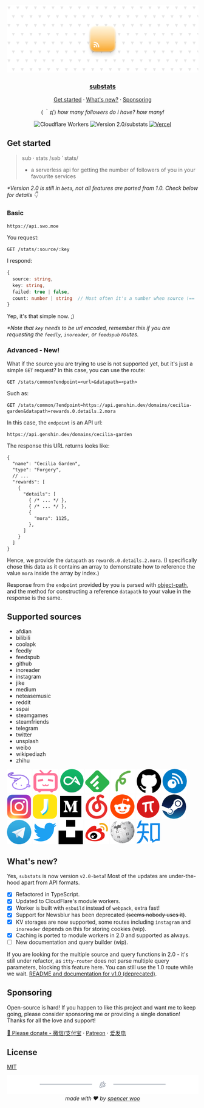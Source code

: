 <div align="center">
  <img src="./assets/header.png" alt="substats" />
  <h3><a href="https://api.swo.moe/stats">substats</a></h3>
  <p><a href="#get-started">Get started</a> · <a href="#whats-new">What's new?</a> · <a href="#sponsoring">Sponsoring</a></p>
  <p>( ｀д′) <em>how many followers do i have? how many!</em></p>

  <img src="https://img.shields.io/badge/Cloudflare-F69652?style=flat&logo=cloudflare&logoColor=white" alt="Cloudflare Workers" />
  <img src="https://img.shields.io/badge/Version-2.0*-F69652?style=flat&labelColor=2B3137" alt="Version 2.0/substats" />
  <a href="https://github.com/spencerwooo/substats/actions?query=workflow%3ADeploy"><img src="https://github.com/spencerwooo/substats/workflows/Deploy/badge.svg" alt="Vercel" /></a>
</div>

## Get started

> sub · stats /səb ˈ stats/
> - a serverless api for getting the number of followers of you in your favourite services

_*Version 2.0 is still in `beta`, not all features are ported from 1.0. Check below for details 👇_

### Basic

```
https://api.swo.moe
```

You request:

```http
GET /stats/:source/:key
```

I respond:

```typescript
{
  source: string,
  key: string,
  failed: true | false,
  count: number | string  // Most often it's a number when source !== 'common'
}
```

Yep, it's that simple now. ;)

_*Note that `key` needs to be url encoded, remember this if you are requesting the `feedly`, `inoreader`, or `feedspub` routes._

### Advanced - New!

What if the source you are trying to use is not supported yet, but it's just a simple `GET` request? In this case, you can use the route:

```http
GET /stats/common?endpoint=<url>&datapath=<path>
```

Such as:

```http
GET /stats/common/?endpoint=https://api.genshin.dev/domains/cecilia-garden&datapath=rewards.0.details.2.mora
```

In this case, the `endpoint` is an API url:

```
https://api.genshin.dev/domains/cecilia-garden
```

The response this URL returns looks like:

```jsonc
{
  "name": "Cecilia Garden",
  "type": "Forgery",
  // ...
  "rewards": [
    {
      "details": [
        { /* ... */ },
        { /* ... */ },
        {
          "mora": 1125,
        },
      ]
    }
  ]
}
```

Hence, we provide the `datapath` as `rewards.0.details.2.mora`. (I specifically chose this data as it contains an array to demonstrate how to reference the value `mora` inside the array by index.)

Response from the `endpoint` provided by you is parsed with [object-path](https://github.com/mariocasciaro/object-path), and the method for constructing a reference `datapath` to your value in the response is the same.

## Supported sources

- afdian
- bilibili
- coolapk
- feedly
- feedspub
- github
- inoreader
- instagram
- jike
- medium
- neteasemusic
- reddit
- sspai
- steamgames
- steamfriends
- telegram
- twitter
- unsplash
- weibo
- wikipediazh
- zhihu

<a href="https://api.swo.moe/stats/afdian/afdian"><img src="assets/sources/logo_afdian.png" width="auto" height="64px" alt="logo_afdian" /></a>
<a href="https://api.swo.moe/stats/bilibili/401742377"><img src="assets/sources/logo_bilibili.png" width="auto" height="64px" alt="logo_bilibili" /></a>
<a href="https://api.swo.moe/stats/coolapk/466253"><img src="assets/sources/logo_coolapk.png" width="auto" height="64px" alt="logo_coolapk" /></a>
<a href="https://api.swo.moe/stats/feedly/https%3A%2F%2Fnnw.ranchero.com%2Ffeed.xml"><img src="assets/sources/logo_feedly.png" width="auto" height="64px" alt="logo_feedly" /></a>
<a href="https://api.swo.moe/stats/feedspub/https%3A%2F%2Fnnw.ranchero.com%2Ffeed.xml"><img src="assets/sources/logo_feedspub.png" width="auto" height="64px" alt="logo_feedspub" /></a>
<a href="https://api.swo.moe/stats/github/spencerwooo"><img src="assets/sources/logo_github.png" width="auto" height="64px" alt="logo_github" /></a>
<a href="https://api.swo.moe/stats/inoreader/https%3A%2F%2Fnnw.ranchero.com%2Ffeed.xml"><img src="assets/sources/logo_inoreader.png" width="auto" height="64px" alt="logo_inoreader" /></a>
<a href="https://api.swo.moe/stats/instagram/9gag"><img src="assets/sources/logo_ins.png" width="auto" height="64px" alt="logo_ins" /></a>
<a href="https://api.swo.moe/stats/jike/2204A477-38C8-4D9D-9705-9C9B990BE042"><img src="assets/sources/logo_jike.png" width="auto" height="64px" alt="logo_jike" /></a>
<a href="https://api.swo.moe/stats/medium/SpencerWooo"><img src="assets/sources/logo_medium.png" width="auto" height="64px" alt="logo_medium" /></a>
<a href="https://api.swo.moe/stats/neteasemusic/416608258"><img src="assets/sources/logo_neteasemusic.png" width="auto" height="64px" alt="logo_neteasemusic" /></a>
<a href="https://api.swo.moe/stats/reddit/jushoro"><img src="assets/sources/logo_reddit.png" width="auto" height="64px" alt="logo_reddit" /></a>
<a href="https://api.swo.moe/stats/sspai/spencerwoo"><img src="assets/sources/logo_sspai.png" width="auto" height="64px" alt="logo_sspai" /></a>
<a href="https://api.swo.moe/stats/steam/401742377"><img src="assets/sources/logo_steam.png" width="auto" height="64px" alt="logo_steam" /></a>
<a href="https://api.swo.moe/stats/telegram/realSpencerWoo"><img src="assets/sources/logo_tg.png" width="auto" height="64px" alt="logo_tg" /></a>
<a href="https://api.swo.moe/stats/twitter/GenshinImpact"><img src="assets/sources/logo_twitter.png" width="auto" height="64px" alt="logo_twitter" /></a>
<a href="https://api.swo.moe/stats/unsplash/adamhoang"><img src="assets/sources/logo_unsplash.png" width="auto" height="64px" alt="logo_unsplash" /></a>
<a href="https://api.swo.moe/stats/weibo/5648729445"><img src="assets/sources/logo_weibo.png" width="auto" height="64px" alt="logo_weibo" /></a>
<a href="https://api.swo.moe/stats/wikipediazh/ChenSimon"><img src="assets/sources/logo_wikipedia.png" width="auto" height="64px" alt="logo_wikipedia" /></a>
<a href="https://api.swo.moe/stats/zhihu/bi-xiao-tian-99"><img src="assets/sources/logo_zhihu.png" width="auto" height="64px" alt="logo_zhihu" /></a>

## What's new?

Yes, `substats` is now version `v2.0-beta`! Most of the updates are under-the-hood apart from API formats.

- [x] Refactored in TypeScript.
- [x] Updated to CloudFlare's module workers.
- [x] Worker is built with `esbuild` instead of `webpack`, extra fast!
- [x] Support for Newsblur has been deprecated ~~(seems nobody uses it)~~.
- [x] KV storages are now supported, some routes including `instagram` and `inoreader` depends on this for storing cookies (wip).
- [x] Caching is ported to module workers in 2.0 and supported as always.
- [ ] New documentation and query builder (wip).

If you are looking for the multiple source and query functions in 2.0 - it's still under refactor, as `itty-router` does not parse multiple query parameters, blocking this feature here. You can still use the 1.0 route while we wait. [README and documentation for v1.0 (deprecated)](https://github.com/spencerwooo/substats/blob/1becc576f09b09cfa1389312d081f02a25ed0735/README.md).

## Sponsoring

Open-source is hard! If you happen to like this project and want me to keep going, please consider sponsoring me or providing a single donation! Thanks for all the love and support!

[🧸 Please donate - 微信/支付宝](https://ovi.swo.moe/sponsor) · [Patreon](https://www.patreon.com/spencerwoo) · [爱发电](https://afdian.net/@spencerwoo)

## License

[MIT](LICENSE)

<div align="center">
  <img src="assets/footer.png" />
  <em>made with ❤️ by <a href="https://spencerwoo.com">spencer woo</a></em>
</div>
